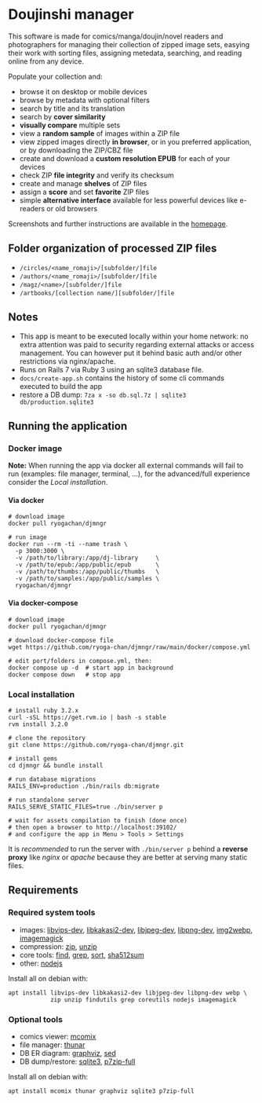 # Doujinshi manager

This software is made for comics/manga/doujin/novel readers and photographers for
managing their collection of zipped image sets, easying their work with sorting
files, assigning metedata, searching, and reading online from any device.

Populate your collection and:

* browse it on desktop or mobile devices
* browse by metadata with optional filters
* search by title and its translation
* search by **cover similarity**
* **visually compare** multiple sets
* view a **random sample** of images within a ZIP file
* view zipped images directly **in browser**, or in you preferred application,
  or by downloading the ZIP/CBZ file
* create and download a **custom resolution EPUB** for each of your devices
* check ZIP **file integrity** and verify its checksum
* create and manage **shelves** of ZIP files
* assign a **score** and set **favorite** ZIP files
* simple **alternative interface** available for less powerful devices like
  e-readers or old browsers

Screenshots and further instructions are available in the
[homepage](https://ryoga-chan.github.io/djmngr-hp/).

## Folder organization of processed ZIP files

- `/circles/<name_romaji>/[subfolder/]file`
- `/authors/<name_romaji>/[subfolder/]file`
- `/magz/<name>/[subfolder/]file`
- `/artbooks/[collection name/][subfolder/]file`

## Notes

- This app is meant to be executed locally within your home network: no extra attention
  was paid to security regarding external attacks or access management.
  You can however put it behind basic auth and/or other restrictions via nginx/apache.
- Runs on Rails 7 via Ruby 3 using an sqlite3 database file.
- `docs/create-app.sh` contains the history of some cli commands executed to build the app
- restore a DB dump: `7za x -so db.sql.7z | sqlite3 db/production.sqlite3`

## Running the application

### Docker image

**Note:** When running the app via docker all external commands will fail to run
(examples: file manager, terminal, ...), for the advanced/full experience consider
the *Local installation*.

#### Via docker

~~~shell
# download image
docker pull ryogachan/djmngr

# run image
docker run --rm -ti --name trash \
  -p 3000:3000 \
  -v /path/to/library:/app/dj-library     \
  -v /path/to/epub:/app/public/epub       \
  -v /path/to/thumbs:/app/public/thumbs   \
  -v /path/to/samples:/app/public/samples \
  ryogachan/djmngr
~~~

#### Via docker-compose

~~~shell
# download image
docker pull ryogachan/djmngr

# download docker-compose file
wget https://github.com/ryoga-chan/djmngr/raw/main/docker/compose.yml

# edit port/folders in compose.yml, then:
docker compose up -d  # start app in background
docker compose down   # stop app
~~~

### Local installation

~~~shell
# install ruby 3.2.x
curl -sSL https://get.rvm.io | bash -s stable
rvm install 3.2.0

# clone the repository
git clone https://github.com/ryoga-chan/djmngr.git

# install gems
cd djmngr && bundle install

# run database migrations
RAILS_ENV=production ./bin/rails db:migrate

# run standalone server
RAILS_SERVE_STATIC_FILES=true ./bin/server p

# wait for assets compilation to finish (done once)
# then open a browser to http://localhost:39102/
# and configure the app in Menu > Tools > Settings
~~~

It is *recommended* to run the server with `./bin/server p`
behind a **reverse proxy** like *nginx* or *apache* because they
are better at serving many static files.

## Requirements

### Required system tools

- images:
  [libvips-dev](https://packages.debian.org/stable/libvips-dev),
  [libkakasi2-dev](https://packages.debian.org/stable/libkakasi2-dev),
  [libjpeg-dev](https://packages.debian.org/stable/libjpeg-dev),
  [libpng-dev](https://packages.debian.org/stable/libpng-dev),
  [img2webp](https://packages.debian.org/stable/webp),
  [imagemagick](https://packages.debian.org/stable/imagemagick)
- compression:
  [zip](https://packages.debian.org/stable/zip),
  [unzip](https://packages.debian.org/stable/unzip)
- core tools:
  [find](https://packages.debian.org/stable/findutils),
  [grep](https://packages.debian.org/stable/grep),
  [sort](https://packages.debian.org/stable/coreutils),
  [sha512sum](https://packages.debian.org/stable/coreutils)
- other:
  [nodejs](https://packages.debian.org/stable/nodejs)

Install all on debian with:

~~~shell
apt install libvips-dev libkakasi2-dev libjpeg-dev libpng-dev webp \
            zip unzip findutils grep coreutils nodejs imagemagick
~~~

### Optional tools

- comics viewer: [mcomix](https://packages.debian.org/stable/mcomix)
- file manager: [thunar](https://packages.debian.org/stable/thunar)
- DB ER diagram: [graphviz](https://packages.debian.org/stable/graphviz), [sed](https://packages.debian.org/stable/sed)
- DB dump/restore:
  [sqlite3](https://packages.debian.org/stable/sqlite3),
  [p7zip-full](https://packages.debian.org/stable/p7zip-full)

Install all on debian with:

~~~shell
apt install mcomix thunar graphviz sqlite3 p7zip-full
~~~
